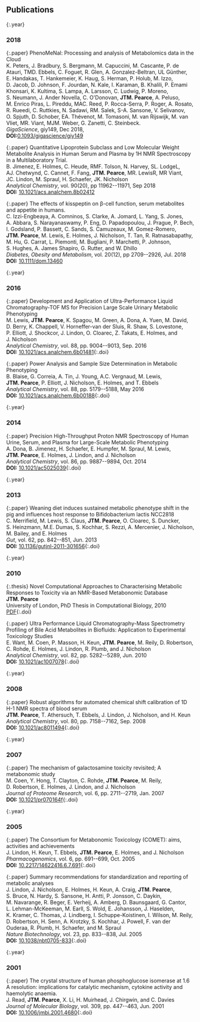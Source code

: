 ## Publications

{:.year}
### 2018

{:.paper}
<span>PhenoMeNal: Processing and analysis of Metabolomics data in the Cloud</span><br />
<span>K.&nbsp;Peters, J.&nbsp;Bradbury, S.&nbsp;Bergmann, M.&nbsp;Capuccini, M.&nbsp;Cascante, P.&nbsp;de Atauri, TMD.&nbsp;Ebbels, C.&nbsp;Foguet, R.&nbsp;Glen, A.&nbsp;Gonzalez-Beltran, UL Günther, E.&nbsp;Handakas, T.&nbsp;Hankemeier, K.&nbsp;Haug, S.&nbsp;Herman, P.&nbsp;Holub, M.&nbsp;Izzo, D.&nbsp;Jacob, D.&nbsp;Johnson, F.&nbsp;Jourdan, N.&nbsp;Kale, I.&nbsp;Karaman, B.&nbsp;Khalili, P.&nbsp;Emami Khonsari, K.&nbsp;Kultima, S.&nbsp;Lampa, A.&nbsp;Larsson, C.&nbsp;Ludwig, P.&nbsp;Moreno, S.&nbsp;Neumann, J.&nbsp;Ander Novella, C.&nbsp;O'Donovan, **JTM.&nbsp;Pearce**, A.&nbsp;Peluso, M.&nbsp;Enrico Piras, L.&nbsp;Pireddu, MAC.&nbsp;Reed, P.&nbsp;Rocca-Serra, P.&nbsp;Roger, A.&nbsp;Rosato, R.&nbsp;Rueedi, C.&nbsp;Ruttkies, N.&nbsp;Sadawi, RM.&nbsp;Salek, S-A.&nbsp;Sansone, V.&nbsp;Selivanov, O.&nbsp;Spjuth, D.&nbsp;Schober, EA.&nbsp;Thévenot, M.&nbsp;Tomasoni, M.&nbsp;van Rijswijk, M.&nbsp;van Vliet, MR.&nbsp;Viant, MJM.&nbsp;Weber, G.&nbsp;Zanetti, C.&nbsp;Steinbeck</span>.<br />
<span>_GigaScience_, giy149, Dec 2018</span>,<br />
<span>**DOI:**[0.1093/gigascience/giy149](https://doi.org/10.1093/gigascience/giy149)</span>

{:.paper}
<span>Quantitative Lipoprotein Subclass and Low Molecular Weight Metabolite Analysis in Human Serum and Plasma by 1H NMR Spectroscopy in a Multilaboratory Trial.</span><br />
<span>B.&nbsp;Jimenez, E.&nbsp;Holmes, C.&nbsp;Heude, RMF.&nbsp;Tolson, N.&nbsp;Harvey, SL.&nbsp;LodgeL, AJ.&nbsp;Chetwynd, C.&nbsp;Cannet, F.&nbsp;Fang, **JTM.&nbsp;Pearce**, MR.&nbsp;LewisR, MR Viant, JC.&nbsp;Lindon, M.&nbsp;Spraul, H.&nbsp;Schaefer, JK.&nbsp;Nicholson</span><br />
<span>_Analytical Chemistry_, vol. 90(20), pp 11962--11971, Sep 2018</span><br />
<span>**DOI:** [10.1021/acs.analchem.8b02412](https://dx.doi.org/10.1021/acs.analchem.8b02412)</span>

{:.paper}
<span>The effects of kisspeptin on β-cell function, serum metabolites and appetite in humans.</span><br />
<span>C.&nbsp;Izzi-Engbeaya, A.&nbsp;Comninos, S.&nbsp;Clarke, A.&nbsp;Jomard, L.&nbsp;Yang, S.&nbsp;Jones, A.&nbsp;Abbara, S.&nbsp;Narayanaswamy, P.&nbsp;Eng, D.&nbsp;Papadopoulou, J.&nbsp;Prague, P.&nbsp;Bech, I.&nbsp;Godsland, P.&nbsp;Bassett, C.&nbsp;Sands, S.&nbsp;Camuzeaux, M.&nbsp;Gomez-Romero, **JTM.&nbsp;Pearce**, M.&nbsp;Lewis, E.&nbsp;Holmes, J.&nbsp;Nicholson, T.&nbsp;Tan, R.&nbsp;Ratnasabapathy, M.&nbsp;Hu, G.&nbsp;Carrat, L.&nbsp;Piemonti, M.&nbsp;Bugliani, P.&nbsp;Marchetti, P.&nbsp;Johnson, S.&nbsp;Hughes, A.&nbsp;James Shapiro, G.&nbsp;Rutter, and W.&nbsp;Dhillo</span><br />
<span>_Diabetes, Obesity and Metabolism_, vol. 20(12), pp 2709--2926, Jul. 2018</span><br />
<span>**DOI:** [10.1111/dom.13460](https://dx.doi.org/10.1111/dom.13460)</span>

{:.year}
### 2016

{:.paper}
<span>Development and Application of Ultra-Performance Liquid Chromatography-TOF MS for Precision Large Scale Urinary Metabolic Phenotyping</span><br />
<span>M.&nbsp;Lewis, **JTM.&nbsp;Pearce**, K.&nbsp;Spagou, M.&nbsp;Green, A.&nbsp;Dona, A.&nbsp;Yuen, M.&nbsp;David, D.&nbsp;Berry, K.&nbsp;Chappell, V.&nbsp;Horneffer-van der Sluis, R.&nbsp;Shaw, S.&nbsp;Lovestone, P.&nbsp;Elliott, J.&nbsp;Shockcor, J.&nbsp;Lindon, O.&nbsp;Cloarec, Z.&nbsp;Takats, E.&nbsp;Holmes, and J.&nbsp;Nicholson</span><br />
<span>_Analytical Chemistry_, vol. 88, pp. 9004--9013, Sep. 2016</span><br />
<span>**DOI:** [10.1021/acs.analchem.6b01481](https://dx.doi.org/10.1021/acs.analchem.6b01481)</span>{:.doi}

{:.paper}
<span>Power Analysis and Sample Size Determination in Metabolic Phenotyping</span><br />
<span>B.&nbsp;Blaise, G.&nbsp;Correia, A.&nbsp;Tin, J.&nbsp;Young, A.C.&nbsp;Vergnaud, M.&nbsp;Lewis, **JTM.&nbsp;Pearce**, P.&nbsp;Elliott, J.&nbsp;Nicholson, E.&nbsp;Holmes, and T.&nbsp;Ebbels</span><br />
<span>_Analytical Chemistry_, vol. 88, pp. 5179--5188, May 2016</span><br />
<span>**DOI:** [10.1021/acs.analchem.6b00188](https://dx.doi.org/10.1021/acs.analchem.6b00188)</span>{:.doi}

{:.year}
### 2014

{:.paper}
<span>Precision High-Throughput Proton NMR Spectroscopy of Human Urine, Serum, and Plasma for Large-Scale Metabolic Phenotyping</span><br />
<span>A.&nbsp;Dona, B.&nbsp;Jimenez, H.&nbsp;Schaefer, E.&nbsp;Humpfer, M.&nbsp;Spraul, M.&nbsp;Lewis, **JTM.&nbsp;Pearce**, E.&nbsp;Holmes, J.&nbsp;Lindon, and J.&nbsp;Nicholson</span><br />
<span>_Analytical Chemistry_, vol. 86, pp. 9887--9894, Oct. 2014</span><br />
<span>**DOI:** [10.1021/ac5025039](https://dx.doi.org/10.1021/ac5025039)</span>{:.doi}

{:.year}
### 2013

{:.paper}
<span>Weaning diet induces sustained metabolic phenotype shift in the pig and influences host response to Bifidobacterium lactis NCC2818</span><br />
<span>C.&nbsp;Merrifield, M.&nbsp;Lewis, S.&nbsp;Claus, **JTM.&nbsp;Pearce**, O.&nbsp;Cloarec, S.&nbsp;Duncker, S.&nbsp;Heinzmann, M.E.&nbsp;Dumas, S.&nbsp;Kochhar, S.&nbsp;Rezzi, A.&nbsp;Mercenier, J.&nbsp;Nicholson, M.&nbsp;Bailey, and E.&nbsp;Holmes</span><br />
<span>_Gut_, vol. 62, pp. 842--851, Jun. 2013</span><br />
<span>**DOI:** [10.1136/gutjnl-2011-301656](https://dx.doi.org/10.1136/gutjnl-2011-301656)</span>{:.doi}

{:.year}
### 2010

{:.thesis}
<span>Novel Computational Approaches to Characterising Metabolic Responses to Toxicity via an NMR-Based Metabonomic Database</span><br />
<span>**JTM.&nbsp;Pearce**</span><br />
<span>University of London, PhD Thesis in Computational Biology, 2010</span><br />
<span>[PDF](assets/JTMPearce_Thesis.pdf)</span>{:.doi}

{:.paper}
<span>Ultra Performance Liquid Chromatography-Mass Spectrometry Profiling of Bile Acid Metabolites in Biofluids: Application to Experimental Toxicology Studies</span><br />
<span>E.&nbsp;Want, M.&nbsp;Coen, P.&nbsp;Masson, H.&nbsp;Keun, **JTM.&nbsp;Pearce**, M.&nbsp;Reily, D.&nbsp;Robertson, C.&nbsp;Rohde, E.&nbsp;Holmes, J.&nbsp;Lindon, R.&nbsp;Plumb, and J.&nbsp;Nicholson</span><br />
<span>_Analytical Chemistry_, vol. 82, pp. 5282--5289, Jun. 2010</span><br />
<span>**DOI:** [10.1021/ac1007078](https://dx.doi.org/10.1021/ac1007078)</span>{:.doi}




{:.year}
### 2008

{:.paper}
<span>Robust algorithms for automated chemical shift calibration of 1D H-1 NMR spectra of blood serum</span><br />
<span>**JTM.&nbsp;Pearce**, T.&nbsp;Athersuch, T.&nbsp;Ebbels, J.&nbsp;Lindon, J.&nbsp;Nicholson, and H.&nbsp;Keun</span><br />
<span>_Analytical Chemistry_, vol. 80, pp. 7158--7162, Sep. 2008</span><br />
<span>**DOI:** [10.1021/ac8011494](https://dx.doi.org/10.1021/ac8011494)</span>{:.doi}

{:.year}
### 2007

{:.paper}
<span>The mechanism of galactosamine toxicity revisited; A metabonomic study</span><br />
<span>M.&nbsp;Coen, Y.&nbsp;Hong, T.&nbsp;Clayton, C.&nbsp;Rohde, **JTM.&nbsp;Pearce**, M.&nbsp;Reily, D.&nbsp;Robertson, E.&nbsp;Holmes, J.&nbsp;Lindon, and J.&nbsp;Nicholson</span><br />
<span>_Journal of Proteome Research_, vol. 6, pp. 2711--2719, Jan. 2007</span><br />
<span>**DOI:** [10.1021/pr070164f](https://dx.doi.org/10.1021/pr070164f)</span>{:.doi}

{:.year}
### 2005

{:.paper}
<span>The Consortium for Metabonomic Toxicology (COMET): aims, activities and achievements</span><br />
<span>J.&nbsp;Lindon, H.&nbsp;Keun, T.&nbsp;Ebbels, **JTM.&nbsp;Pearce**, E.&nbsp;Holmes, and J.&nbsp;Nicholson</span><br />
<span>_Pharmacogenomics_, vol. 6, pp. 691--699, Oct. 2005</span><br />
<span>**DOI:** [10.2217/14622416.6.7.691](https://dx.doi.org/10.2217/14622416.6.7.691)</span>{:.doi}

{:.paper}
<span>Summary recommendations for standardization and reporting of metabolic analyses</span><br />
<span>J.&nbsp;Lindon, J.&nbsp;Nicholson, E.&nbsp;Holmes, H.&nbsp;Keun, A.&nbsp;Craig, **JTM.&nbsp;Pearce**, S.&nbsp;Bruce, N.&nbsp;Hardy, S.&nbsp;Sansone, H.&nbsp;Antti, P.&nbsp;Jonsson, C.&nbsp;Daykin, M.&nbsp;Navarange, R.&nbsp;Beger, E.&nbsp;Verheij, A.&nbsp;Amberg, D.&nbsp;Baunsgaard, G.&nbsp;Cantor, L.&nbsp;Lehman-McKeeman, M.&nbsp;Earll, S.&nbsp;Wold, E.&nbsp;Johansson, J.&nbsp;Haselden, K.&nbsp;Kramer, C.&nbsp;Thomas, J.&nbsp;Lindberg, I.&nbsp;Schuppe-Koistinen, I.&nbsp;Wilson, M.&nbsp;Reily, D.&nbsp;Robertson, H.&nbsp;Senn, A.&nbsp;Krotzky, S.&nbsp;Kochhar, J.&nbsp;Powell, F.&nbsp;van der Ouderaa, R.&nbsp;Plumb, H.&nbsp;Schaefer, and M.&nbsp;Spraul</span><br />
<span>_Nature Biotechnology_, vol. 23, pp. 833--838, Jul. 2005</span><br />
<span>**DOI:** [10.1038/nbt0705-833](https://dx.doi.org/10.1038/nbt0705-833)</span>{:.doi}

{:.year}
### 2001

{:.paper}
<span>The crystal structure of human phosphoglucose isomerase at 1.6 A resolution: implications for catalytic mechanism, cytokine activity and haemolytic anaemia.</span><br />
<span>J.&nbsp;Read, **JTM.&nbsp;Pearce**, X.&nbsp;Li, H.&nbsp;Muirhead, J.&nbsp;Chirgwin, and C.&nbsp;Davies</span><br />
<span>_Journal of Molecular Biology_, vol. 309, pp. 447--463, Jun. 2001</span><br />
<span>**DOI:** [10.1006/jmbi.2001.4680](https://dx.doi.org/10.1006/jmbi.2001.4680)</span>{:.doi}
